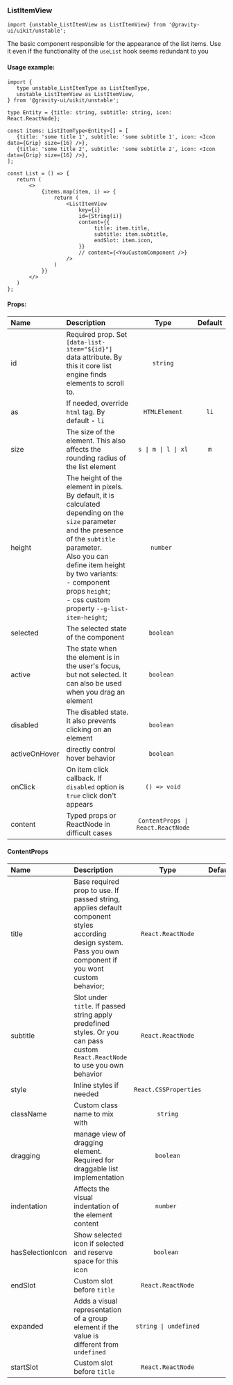 ### ListItemView

```tsx
import {unstable_ListItemView as ListItemView} from '@gravity-ui/uikit/unstable';
```

The basic component responsible for the appearance of the list items.
Use it even if the functionality of the `useList` hook seems redundant to you

#### Usage example:

```tsx
import {
   type unstable_ListItemType as ListItemType,
   unstable_ListItemView as ListItemView,
} from '@gravity-ui/uikit/unstable';

type Entity = {title: string, subtitle: string, icon: React.ReactNode};

const items: ListItemType<Entity>[] = [
   {title: 'some title 1', subtitle: 'some subtitle 1', icon: <Icon data={Grip} size={16} />},
   {title: 'some title 2', subtitle: 'some subtitle 2', icon: <Icon data={Grip} size={16} />},
];

const List = () => {
   return (
       <>
           {items.map(item, i) => {
               return (
                   <ListItemView
                       key={i}
                       id={String(i)}
                       content={{
                            title: item.title,
                            subtitle: item.subtitle,
                            endSlot: item.icon,
                       }}
                       // content={<YouCustomComponent />}
                   />
               )
           }}
       </>
   )
};
```

#### Props:

| Name          | Description                                                                                                                                                                                                                                                                           |               Type                | Default |
| :------------ | :------------------------------------------------------------------------------------------------------------------------------------------------------------------------------------------------------------------------------------------------------------------------------------ | :-------------------------------: | :-----: |
| id            | Required prop. Set `[data-list-item="${id}"]` data attribute. By this it core list engine finds elements to scroll to.                                                                                                                                                                |             `string`              |         |
| as            | If needed, override `html` tag. By default - `li`                                                                                                                                                                                                                                     |           `HTMLElement`           |  `li`   |
| size          | The size of the element. This also affects the rounding radius of the list element                                                                                                                                                                                                    |        `s \| m \| l \| xl`        |   `m`   |
| height        | The height of the element in pixels. By default, it is calculated depending on the `size` parameter and the presence of the `subtitle` parameter.<br>Also you can define item height by two variants:<br>- component props `height`;<br>- css custom property `--g-list-item-height`; |             `number `             |         |
| selected      | The selected state of the component                                                                                                                                                                                                                                                   |            `boolean `             |         |
| active        | The state when the element is in the user's focus, but not selected. It can also be used when you drag an element                                                                                                                                                                     |            `boolean `             |         |
| disabled      | The disabled state. It also prevents clicking on an element                                                                                                                                                                                                                           |            `boolean `             |         |
| activeOnHover | directly control hover behavior                                                                                                                                                                                                                                                       |            `boolean `             |         |
| onClick       | On item click callback. If `disabled` option is `true` click don't appears                                                                                                                                                                                                            |           `() => void`            |         |
| content       | Typed props or ReactNode in difficult cases                                                                                                                                                                                                                                           | `ContentProps \| React.ReactNode` |         |

#### ContentProps

| Name             | Description                                                                                                                                                |         Type          | Default |
| :--------------- | :--------------------------------------------------------------------------------------------------------------------------------------------------------- | :-------------------: | :-----: |
| title            | Base required prop to use. If passed string, applies default component styles according design system. Pass you own component if you wont custom behavior; |   `React.ReactNode`   |         |
| subtitle         | Slot under `title`. If passed string apply predefined styles. Or you can pass custom `React.ReactNode` to use you own behavior                             |   `React.ReactNode`   |         |
| style            | Inline styles if needed                                                                                                                                    | `React.CSSProperties` |         |
| className        | Custom class name to mix with                                                                                                                              |       `string`        |         |
| dragging         | manage view of dragging element. Required for draggable list implementation                                                                                |       `boolean`       |         |
| indentation      | Affects the visual indentation of the element content                                                                                                      |       `number `       |         |
| hasSelectionIcon | Show selected icon if selected and reserve space for this icon                                                                                             |      `boolean `       |         |
| endSlot          | Custom slot before `title`                                                                                                                                 |   `React.ReactNode`   |         |
| expanded         | Adds a visual representation of a group element if the value is different from `undefined`                                                                 | `string \| undefined` |         |
| startSlot        | Custom slot before `title`                                                                                                                                 |   `React.ReactNode`   |         |
